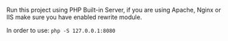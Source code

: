Run this project using PHP Built-in Server, if you are using Apache, Nginx or IIS make sure you have enabled rewrite module.

In order to use: <code>php -S 127.0.0.1:8080</code>
